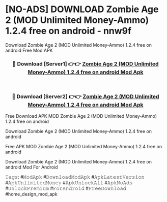 # [NO-ADS] DOWNLOAD Zombie Age 2 (MOD Unlimited Money-Ammo) 1.2.4 free on android - nnw9f
Download Zombie Age 2 (MOD Unlimited Money-Ammo) 1.2.4 free on android Free Mod APK

<div align="center">
<h3>🔴 Download [Server1] 👉👉 <a href="https://apk-comot.site?title=Zombie_Age_2_(MOD_Unlimited_Money-Ammo)_1.2.4_free_on_android">Zombie Age 2 (MOD Unlimited Money-Ammo) 1.2.4 free on android Mod Apk</a></h3><br>

<h3>🔴 Download [Server2] 👉👉 <a href="https://apk-comot.site?title=Zombie_Age_2_(MOD_Unlimited_Money-Ammo)_1.2.4_free_on_android">Zombie Age 2 (MOD Unlimited Money-Ammo) 1.2.4 free on android Mod Apk</a></h3>
</div>


Free Download APK MOD Zombie Age 2 (MOD Unlimited Money-Ammo) 1.2.4 free on android

Download Zombie Age 2 (MOD Unlimited Money-Ammo) 1.2.4 free on android 

Free APK MOD Zombie Age 2 (MOD Unlimited Money-Ammo) 1.2.4 free on android 

Download Zombie Age 2 (MOD Unlimited Money-Ammo) 1.2.4 free on android Mod For Android

𝚃𝚊𝚐𝚜: #𝙼𝚘𝚍𝙰𝚙𝚔 #𝙳𝚘𝚠𝚗𝚕𝚘𝚊𝚍𝙼𝚘𝚍𝙰𝚙𝚔 #𝙰𝚙𝚔𝙻𝚊𝚝𝚎𝚜𝚝𝚅𝚎𝚛𝚜𝚒𝚘𝚗 #𝙰𝚙𝚔𝚄𝚗𝚕𝚒𝚖𝚒𝚝𝚎𝚍𝙼𝚘𝚗𝚎𝚢 #𝙰𝚙𝚔𝚄𝚗𝚕𝚘𝚌𝚔𝙰𝚕𝚕 #𝙰𝚙𝚔𝙽𝚘𝙰𝚍𝚜 #𝚄𝚗𝚕𝚘𝚌𝚔𝙿𝚛𝚎𝚖𝚒𝚞𝚖 #𝙵𝚘𝚛𝙰𝚗𝚍𝚛𝚘𝚒𝚍 #𝙵𝚛𝚎𝚎𝙳𝚘𝚠𝚗𝚕𝚘𝚊𝚍 #home_design_mod_apk